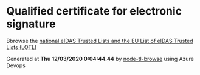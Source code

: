 # Qualified certificate for electronic signature 
 Bbrowse the [national eIDAS Trusted Lists and the EU List of eIDAS Trusted Lists (LOTL)](https://webgate.ec.europa.eu/tl-browser/#/) 
 
 
Generated at **Thu 12/03/2020  0:04:44.44** by [node-tl-browse](https://github.com/ymedlop/node-tl-browser) using Azure Devops 
